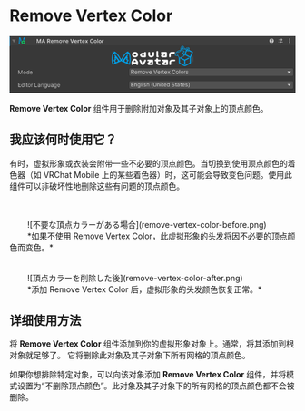 ﻿# Remove Vertex Color

![Remove Vertex Color](remove-vertex-color.png)

**Remove Vertex Color** 组件用于删除附加对象及其子对象上的顶点颜色。

## 我应该何时使用它？

有时，虚拟形象或衣装会附带一些不必要的顶点颜色。当切换到使用顶点颜色的着色器（如 VRChat Mobile 上的某些着色器）时，这可能会导致变色问题。使用此组件可以非破坏性地删除这些有问题的顶点颜色。

<div style={{display: "flex", "flex-direction": "row"}}>
    <div style={{margin: "1em"}}>
        <div>
        ![不要な頂点カラーがある場合](remove-vertex-color-before.png)
        </div>
        *如果不使用 Remove Vertex Color，此虚拟形象的头发将因不必要的顶点颜色而变色。*
    </div>
    <div style={{margin: "1em"}}>
        <div>
        ![頂点カラーを削除した後](remove-vertex-color-after.png)
        </div>
        *添加 Remove Vertex Color 后，虚拟形象的头发颜色恢复正常。*
    </div>
</div>

## 详细使用方法

将 **Remove Vertex Color** 组件添加到你的虚拟形象对象上。通常，将其添加到根对象就足够了。
它将删除此对象及其子对象下所有网格的顶点颜色。

如果你想排除特定对象，可以向该对象添加 **Remove Vertex Color** 组件，并将模式设置为“不删除顶点颜色”。此对象及其子对象下的所有网格的顶点颜色都不会被删除。